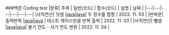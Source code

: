 ###백준 Coding test
|분류| 주제 | 일반(코드) | 함수(코드) | 설명 | 날짜 |
|---|---|---|---|---|---|
|사칙연산| 덧셈 |[java](https://www.acmicpc.net/source/51269792)|[java](https://www.acmicpc.net/source/51270569)| 두 정수를 합함 | 2022. 11. 03 |
|반복문| 출력반복 |[java](https://www.acmicpc.net/submit/10950/51273101)|[java](https://www.acmicpc.net/source/51273444) | 테스트 케이스만큼 반복 출력 | 2022. 11. 03 |
|사칙연산| 뺄셈 |[java](https://www.acmicpc.net/source/51305694)|[java](https://www.acmicpc.net/source/51305938)| 불기 연도 - 서기 연도 변환 | 2022. 11. 04 |
